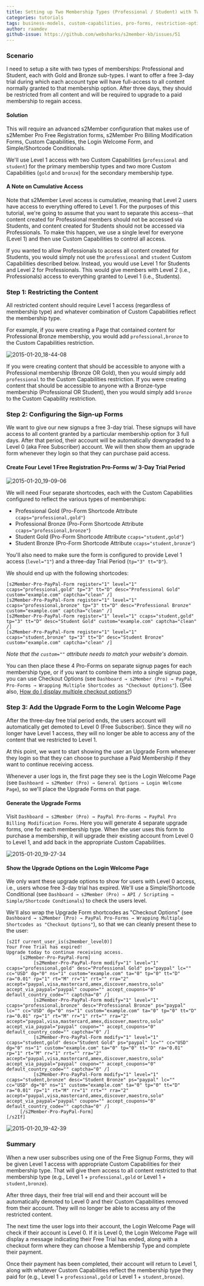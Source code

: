 ```yaml
---
title: Setting up Two Membership Types (Professional / Student) with Two Sub-Types (Gold / Bronze) and a 3-Day Free Trial
categories: tutorials
tags: business-models, custom-capabilities, pro-forms, restriction-options
author: raamdev
github-issue: https://github.com/websharks/s2member-kb/issues/51
---
```


### Scenario

I need to setup a site with two types of memberships: Professional and Student, each with Gold and Bronze sub-types. I want to offer a free 3-day trial during which each account type will have full-access to all content normally granted to that membership option. After three days, they should be restricted from all content and will be required to upgrade to a paid membership to regain access.

#### Solution

This will require an advanced s2Member configuration that makes use of s2Member Pro Free Registration forms, s2Member Pro Billing Modification Forms, Custom Capabilities, the Login Welcome Form, and Simple/Shortcode Conditionals.

We'll use Level 1 access with two Custom Capabilities (`professional` and `student`) for the primary membership types and two more Custom Capabilities  (`gold` and `bronze`) for the secondary membership type. 

#### A Note on Cumulative Access

Note that s2Member Level access is cumulative, meaning that Level 2 users have access to everything offered to Level 1. For the purposes of this tutorial, we're going to assume that you want to separate this access--that content created for Professional members should not be accessed via Students, and content created for Students should not be accessed via Professionals. To make this happen, we use a single level for everyone (Level 1) and then use Custom Capabilities to control all access.

If you wanted to allow Professionals to access all content created for Students, you would simply not use the `professional` and `student` Custom Capabilities described below. Instead, you would use Level 1 for Students and Level 2 for Professionals. This would give members with Level 2 (i.e., Professionals) access to everything granted to Level 1 (i.e., Students).

### Step 1: Restricting the Content

All restricted content should require Level 1 access (regardless of membership type) and whatever combination of Custom Capabilities reflect the membership type.

For example, if you were creating a Page that contained content for Professional Bronze membership, you would add `professional,bronze` to the Custom Capabilities restriction.

![2015-01-20_18-44-08](https://cloud.githubusercontent.com/assets/53005/5828633/982143e8-a0d4-11e4-8df1-3baabb407c7f.png)

If you were creating content that should be accessible to anyone with a Professional membership (Bronze OR Gold), then you would simply add `professional` to the Custom Capabilities restriction. If you were creating content that should be accessible to anyone with a Bronze-type membership (Professional OR Student), then you would simply add `bronze` to the Custom Capability restriction.

### Step 2: Configuring the Sign-up Forms

We want to give our new signups a free 3-day trial. These signups will have access to all content granted by a particular membership option for 3 full days. After that period, their account will be automatically downgraded to a Level 0 (aka Free Subscriber) account. We will then show them an upgrade form whenever they login so that they can purchase paid access. 

#### Create Four Level 1 Free Registration Pro-Forms w/ 3-Day Trial Period

![2015-01-20_19-09-06](https://cloud.githubusercontent.com/assets/53005/5828886/f1dcabc2-a0d7-11e4-97b8-c9909044c4d6.png)

We will need Four separate shortcodes, each with the Custom Capabilities configured to reflect the various types of memberships:

- Professional Gold (Pro-Form Shortcode Attribute `ccaps="professional,gold"`)
- Professional Bronze (Pro-Form Shortcode Attribute `ccaps="professional,bronze"`)
- Student Gold (Pro-Form Shortcode Attribute `ccaps="student,gold"`)
- Student Bronze (Pro-Form Shortcode Attribute `ccaps="student,bronze"`)

You'll also need to make sure the form is configured to provide Level 1 access (`level="1"`) and a three-day Trial Period (`tp="3" tt="D"`).

We should end up with the following shortcodes:

```text
[s2Member-Pro-PayPal-Form register="1" level="1" ccaps="professional,gold" tp="3" tt="D" desc="Professional Gold" custom="example.com" captcha="clean" /]
[s2Member-Pro-PayPal-Form register="1" level="1" ccaps="professional,bronze" tp="3" tt="D" desc="Professional Bronze" custom="example.com" captcha="clean" /]
[s2Member-Pro-PayPal-Form register="1" level="1" ccaps="student,gold" tp="3" tt="D" desc="Student Gold" custom="example.com" captcha="clean" /]
[s2Member-Pro-PayPal-Form register="1" level="1" ccaps="student,bronze" tp="3" tt="D" desc="Student Bronze" custom="example.com" captcha="clean" /]
```

_Note that the `custom=""` attribute needs to match your website's domain._

You can then place these 4 Pro-Forms on separate signup pages for each membership type, or if you want to combine them into a single signup page, you can use Checkout Options (see  `Dashboard → s2Member (Pro) → PayPal Pro-Forms → Wrapping Multiple Shortcodes as "Checkout Options"`). (See also, [How do I display multiple checkout options?](https://github.com/websharks/s2member-kb/issues/39))

### Step 3: Add the Upgrade Form to the Login Welcome Page

After the three-day free trial period ends, the users account will automatically get demoted to Level 0 (Free Subscriber). Since they will no longer have Level 1 access, they will no longer be able to access any of the content that we restricted to Level 1. 

At this point, we want to start showing the user an Upgrade Form whenever they login so that they can choose to purchase a Paid Membership if they want to continue receiving access.

Whenever a user logs in, the first page they see is the Login Welcome Page (see `Dashboard → s2Member (Pro) → General Options → Login Welcome Page`), so we'll place the Upgrade Forms on that page.

#### Generate the Upgrade Forms

Visit `Dashboard → s2Member (Pro) → PayPal Pro-Forms → PayPal Pro Billing Modification Forms`. Here you will generate 4 separate upgrade forms, one for each membership type. When the user uses this form to purchase a membership, it will upgrade their existing account from Level 0 to Level 1, and add back in the appropriate Custom Capabilities.

![2015-01-20_19-27-34](https://cloud.githubusercontent.com/assets/53005/5829087/f078713c-a0da-11e4-9394-eb1168115bff.png)

#### Show the Upgrade Options on the Login Welcome Page

We only want these upgrade options to show for users with Level 0 access, i.e., users whose free 3-day trial has expired. We'll use a Simple/Shortcode Conditional (see `Dashboard → s2Member (Pro) → API / Scripting → Simple/Shortcode Condtionals`) to check the users level. 

We'll also wrap the Upgrade Form shortcodes as "Checkout Options" (see `Dashboard → s2Member (Pro) → PayPal Pro-Forms → Wrapping Multiple Shortcodes as "Checkout Options"`), so that we can cleanly present these to the user:

```text
[s2If current_user_is(s2member_level0)]
Your Free Trial has expired!
Upgrade today to continue receiving access.
     [s2Member-Pro-PayPal-Form]
          [s2Member-Pro-PayPal-Form modify="1" level="1" ccaps="professional,gold" desc="Professional Gold" ps="paypal" lc="" cc="USD" dg="0" ns="1" custom="example.com" ta="0" tp="0" tt="D" ra="0.01" rp="1" rt="M" rr="1" rrt="" rra="2" accept="paypal,visa,mastercard,amex,discover,maestro,solo" accept_via_paypal="paypal" coupon="" accept_coupons="0" default_country_code="" captcha="0" /]
          [s2Member-Pro-PayPal-Form modify="1" level="1" ccaps="professional,bronze" desc="Professional Bronze" ps="paypal" lc="" cc="USD" dg="0" ns="1" custom="example.com" ta="0" tp="0" tt="D" ra="0.01" rp="1" rt="M" rr="1" rrt="" rra="2" accept="paypal,visa,mastercard,amex,discover,maestro,solo" accept_via_paypal="paypal" coupon="" accept_coupons="0" default_country_code="" captcha="0" /]
          [s2Member-Pro-PayPal-Form modify="1" level="1" ccaps="student,gold" desc="Student Gold" ps="paypal" lc="" cc="USD" dg="0" ns="1" custom="example.com" ta="0" tp="0" tt="D" ra="0.01" rp="1" rt="M" rr="1" rrt="" rra="2" accept="paypal,visa,mastercard,amex,discover,maestro,solo" accept_via_paypal="paypal" coupon="" accept_coupons="0" default_country_code="" captcha="0" /]
          [s2Member-Pro-PayPal-Form modify="1" level="1" ccaps="student,bronze" desc="Student Bronze" ps="paypal" lc="" cc="USD" dg="0" ns="1" custom="example.com" ta="0" tp="0" tt="D" ra="0.01" rp="1" rt="M" rr="1" rrt="" rra="2" accept="paypal,visa,mastercard,amex,discover,maestro,solo" accept_via_paypal="paypal" coupon="" accept_coupons="0" default_country_code="" captcha="0" /]
     [/s2Member-Pro-PayPal-Form]
[/s2If]
```

![2015-01-20_19-42-39](https://cloud.githubusercontent.com/assets/53005/5829200/8f88f534-a0dc-11e4-867e-0ef40a7f315c.png)

### Summary

When a new user subscribes using one of the Free Signup Forms, they will be given Level 1 access with appropriate Custom Capabilities for their membership type. That will give them access to all content restricted to that membership type (e.g., Level 1 + `professional,gold` or Level 1 + `student,bronze`). 

After three days, their free trial will end and their account will be automatically demoted to Level 0 and their Custom Capabilities removed from their account. They will no longer be able to access any of the restricted content.

The next time the user logs into their account, the Login Welcome Page will check if their account is Level 0. If it is Level 0, the Login Welcome Page will display a message indicating their Free Trial has ended, along with a checkout form where they can choose a Membership Type and complete their payment.

Once their payment has been completed, their account will return to Level 1, along with whatever Custom Capabilities reflect the membership type they paid for (e.g., Level 1 + `professional,gold` or Level 1 + `student,bronze`).
